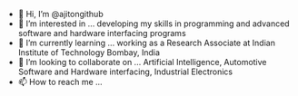 - 👋 Hi, I’m @ajitongithub
- 👀 I’m interested in ... developing my skills in programming and advanced software and hardware interfacing programs
- 🌱 I’m currently learning ... working as a Research Associate at Indian Institute of Technology Bombay, India
- 💞️ I’m looking to collaborate on ... Artificial Intelligence, Automotive Software and Hardware interfacing, Industrial Electronics
- 📫 How to reach me ...

<!---
ajitongithub/ajitongithub is a ✨ special ✨ repository because its `README.md` (this file) appears on your GitHub profile.
You can click the Preview link to take a look at your changes.
--->
